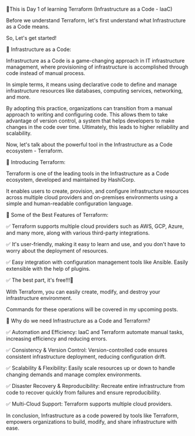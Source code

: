 🔖This is Day 1 of learning Terraform (Infrastructure as a Code - IaaC)

Before we understand Terraform, let's first understand what Infrastructure as a Code means.

So, Let's get started!

📌 Infrastructure as a Code:

Infrastructure as a Code is a game-changing approach in IT infrastructure management, where provisioning of infrastructure is accomplished through code instead of manual process.

In simple terms, it means using declarative code to define and manage infrastructure resources like databases, computing services, networking, and more.

By adopting this practice, organizations can transition from a manual approach to writing and configuring code. This allows them to take advantage of version control, a system that helps developers to make changes in the code over time. Ultimately, this leads to higher reliability and scalability.

Now, let's talk about the powerful tool in the Infrastructure as a Code ecosystem - Terraform.

📌 Introducing Terraform:

Terraform is one of the leading tools in the Infrastructure as a Code ecosystem, developed and maintained by HashiCorp.

It enables users to create, provision, and configure infrastructure resources across multiple cloud providers and on-premises environments using a simple and human-readable configuration language.

🔖 Some of the Best Features of Terraform:

✅ Terraform supports multiple cloud providers such as AWS, GCP, Azure, and many more, along with various third-party integrations.

✅ It's user-friendly, making it easy to learn and use, and you don't have to worry about the deployment of resources.

✅ Easy integration with configuration management tools like Ansible.
Easily extensible with the help of plugins.

✅ The best part, it's free!!!🥳

With Terraform, you can easily create, modify, and destroy your infrastructure environment.

Commands for these operations will be covered in my upcoming posts.

📌 Why do we need Infrastructure as a Code and Terraform?

✅ Automation and Efficiency: IaaC and Terraform automate manual tasks, increasing efficiency and reducing errors.

✅ Consistency & Version Control: Version-controlled code ensures consistent infrastructure deployment, reducing configuration drift.

✅ Scalability & Flexibility: Easily scale resources up or down to handle changing demands and manage complex environments.

✅ Disaster Recovery & Reproducibility: Recreate entire infrastructure from code to recover quickly from failures and ensure reproducibility.

✅ Multi-Cloud Support: Terraform supports multiple cloud providers.

In conclusion, Infrastructure as a code powered by tools like Terraform, empowers organizations to build, modify, and share infrastructure with ease.